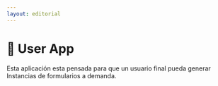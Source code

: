 ```yaml
---
layout: editorial
---
```


# 👤 User App

Esta aplicación esta pensada para que un usuario final pueda generar Instancias de formularios a demanda.
